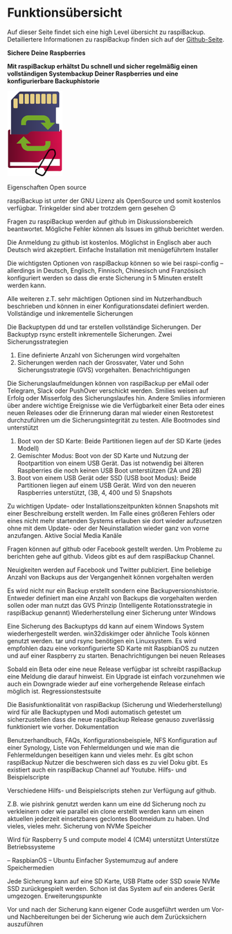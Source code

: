 # Funktionsübersicht

Auf dieser Seite findet sich eine high Level übersicht zu raspiBackup. Detailiertere Informationen zu raspiBackup finden sich auf der [Github-Seite](https://github.com/framps/raspiBackup).

**Sichere Deine Raspberries**

**Mit raspiBackup erhältst Du schnell und sicher regelmäßig einen vollständigen Systembackup Deiner Raspberries und eine konfigurierbare Backuphistorie**

![Icon](images/icons/Icon_rot_blau_final_128.png)


Eigenschaften
Open source

raspiBackup ist unter der GNU Lizenz als OpenSource und somit kostenlos verfügbar. Trinkgelder sind aber trotzdem gern gesehen 😉

Fragen zu raspiBackup werden auf github im Diskussionsbereich beantwortet. Mögliche Fehler können als Issues im github berichtet werden.

Die Anmeldung zu github ist kostenlos. Möglichst in Englisch aber auch Deutsch wird akzeptiert.
Einfache Installation mit menügeführtem Installer

Die wichtigsten Optionen von raspiBackup können so wie bei raspi-config – allerdings in Deutsch, Englisch, Finnisch, Chinesisch und Französisch konfiguriert werden so dass die erste Sicherung in 5 Minuten erstellt werden kann.

Alle weiteren z.T. sehr mächtigen Optionen sind im Nutzerhandbuch beschrieben und können in einer Konfigurationsdatei definiert werden.
Vollständige und inkrementelle Sicherungen

Die Backuptypen dd und tar erstellen vollständige Sicherungen. Der Backuptyp rsync erstellt inkrementelle Sicherungen.
Zwei Sicherungsstrategien

1) Eine definierte Anzahl von Sicherungen wird vorgehalten
2) Sicherungen werden nach der Grossvater, Vater und Sohn Sicherungsstrategie (GVS) vorgehalten.
Benachrichtigungen

Die Sicherungslaufmeldungen können von raspiBackup per eMail oder Telegram, Slack oder PushOver verschickt werden. Smilies weisen auf Erfolg oder Misserfolg des Sicherungslaufes hin. Andere Smilies informieren über andere wichtige Ereignisse wie die Verfügbarkeit einer Beta oder eines neuen Releases oder die Erinnerung daran mal wieder einen Restoretest durchzuführen um die Sicherungsintegrität zu testen.
Alle Bootmodes sind unterstützt

1) Boot von der SD Karte: Beide Partitionen liegen auf der SD Karte (jedes Modell)
2) Gemischter Modus: Boot von der SD Karte und Nutzung der Rootpartition von einem USB Gerät. Das ist notwendig bei älteren Raspberries die noch keinen USB Boot unterstützen (2A und 2B)
3) Boot von einem USB Gerät oder SSD (USB boot Modus): Beide Partitionen liegen auf einem USB Gerät. Wird von den neueren Raspberries unterstützt, (3B, 4, 400 und 5)
Snapshots

Zu wichtigen Update- oder Installationszeitpunkten können Snapshots mit einer Beschreibung erstellt werden. Im Falle eines größeren Fehlers oder eines nicht mehr startenden Systems erlauben sie dort wieder aufzusetzen ohne mit dem Update- oder der Neuinstallation wieder ganz von vorne anzufangen.
Aktive Social Media Kanäle

Fragen können auf github oder Facebook gestellt werden. Um Probleme zu berichten gehe auf github. Videos gibt es auf dem raspiBackup Channel.

Neuigkeiten werden auf Facebook und Twitter publiziert.
Eine beliebige Anzahl von Backups aus der Vergangenheit können vorgehalten werden

Es wird nicht nur ein Backup erstellt sondern eine Backupversionshistorie. Entweder definiert man eine Anzahl von Backups die vorgehalten werden sollen oder man nutzt das GVS Prinzip (Intelligente Rotationsstrategie in raspiBackup genannt)
Wiederherstellung einer Sicherung unter Windows

Eine Sicherung des Backuptyps dd kann auf einem Windows System wiederhergestellt werden. win32diskimger oder ähnliche Tools können genutzt werden.
tar und rsync benötigen ein Linuxsystem. Es wird empfohlen dazu eine vorkonfigurierte SD Karte mit RaspbianOS zu nutzen und auf einer Raspberry zu starten.
Benachrichtigungen bei neuen Releases

Sobald ein Beta oder eine neue Release verfügbar ist schreibt raspiBackup eine Meldung die darauf hinweist. Ein Upgrade ist einfach vorzunehmen wie auch ein Downgrade wieder auf eine vorhergehende Release einfach möglich ist.
Regressionstestsuite

Die Basisfunktionalität von raspiBackup (Sicherung und Wiederherstellung) wird für alle Backuptypen und Modi automatisch getestet um sicherzustellen dass die neue raspiBackup Release genauso zuverlässig funktioniert wie vorher.
Dokumentation

Benutzerhandbuch, FAQs, Konfigurationsbeispiele, NFS Konfiguration auf einer Synology, Liste von Fehlermeldungen und wie man die Fehlermeldungen beseitigen kann und vieles mehr. Es gibt schon raspiBackup Nutzer die beschweren sich dass es zu viel Doku gibt. Es existiert auch ein raspiBackup Channel auf Youtube.
Hilfs- und Beispielscripte

Verschiedene Hilfs- und Beispielscripts stehen zur Verfügung auf github.

Z.B. wie pishrink genutzt werden kann um eine dd Sicherung noch zu verkleinern oder wie parallel ein clone erstellt werden kann um einen aktuellen jederzeit einsetzbares geclontes Bootmeidum zu haben. Und vieles, vieles mehr.
Sicherung von NVMe Speicher

Wird für Raspberry 5 und compute model 4 (CM4) unterstützt
Unterstütze Betriebssysteme

– RaspbianOS
– Ubuntu
Einfacher Systemumzug auf andere Speichermedien

Jede Sicherung kann auf eine SD Karte, USB Platte oder SSD sowie NVMe SSD zurückgespielt werden. Schon ist das System auf ein anderes Gerät umgezogen.
Erweiterungspunkte

Vor und nach der Sicherung kann eigener Code ausgeführt werden um Vor- und Nachbereitungen bei der Sicherung wie auch dem Zurücksichern auszuführen


